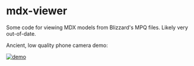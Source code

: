 # mdx-viewer

Some code for viewing MDX models from Blizzard's MPQ files. Likely very out-of-date.

Ancient, low quality phone camera demo:

[![demo](https://thumbs.gfycat.com/ReflectingMeekKid-size_restricted.gif)](https://gfycat.com/ReflectingMeekKid)
